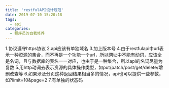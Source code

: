 ```yaml
---
title: 'restfulAPI设计规范'
date: 2019-07-10 15:20:18
tags: 
  - api
categories:
  - 程序员的自我修养
---
```

  <meta name="referrer" content="no-referrer">


1.协议遵守https协议
2.api应该有单独域名
3.加上版本号
4.由于restfulapi中url表示一种资源的集合，而不再是一个功能一个url，所以网址中不能有动词，应该全是名词，且与数据库的表名一一对应，也由于是一种集合，所以api的名词尽量为复数
5.用http动词去表示资源的具体操作类型，如put/patch/post/get/delete/增删改查等
6.如果涉及分页这种返回结果相当多的情况，api也可以提供一些参数，如?limit=10&page=2
7.有单独的状态码